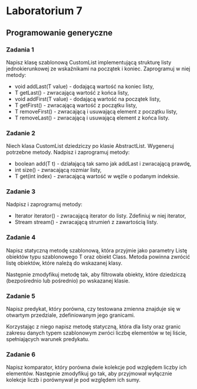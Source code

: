 # Laboratorium 7

## Programowanie generyczne

### Zadania 1

Napisz klasę szablonową CustomList implementującą strukturę listy jednokierunkowej ze wskaźnikami na początek i koniec. Zaprogramuj w niej metody:

- void addLast(T value) - dodającą wartość na koniec listy,
- T getLast() - zwracającą wartość z końca listy,
- void addFirst(T value) - dodającą wartość na początek listy,
- T getFirst() - zwracającą wartość z początku listy,
- T removeFirst() - zwracającą i usuwającą element z początku listy,
- T removeLast() - zwracającą i usuwającą element z końca listy.

### Zadanie 2

Niech klasa CustomList dziedziczy po klasie AbstractList. Wygeneruj potrzebne metody.  Nadpisz i zaprogramuj metody:

- boolean add(T t) - działającą tak samo jak addLast i zwracającą prawdę,
- int size() - zwracającą rozmiar listy,
- T get(int index) - zwracającą wartość w węźle o podanym indeksie.

### Zadanie 3

Nadpisz i zaprogramuj metody:

- Iterator<T> iterator() - zwracającą iterator do listy. Zdefiniuj w niej iterator,
- Stream<T> stream() - zwracającą strumień z zawartością listy.

### Zadanie 4

Napisz statyczną metodę szablonową, która przyjmie jako parametry Listę obiektów typu szablonowego T oraz obiekt Class. Metoda powinna zwrócić listę obiektów, które należą do wskazanej klasy.

Następnie zmodyfikuj metodę tak, aby filtrowała obiekty, które dziedziczą (bezpośrednio lub pośrednio) po wskazanej klasie.

### Zadanie 5

Napisz predykat, który porówna, czy testowana zmienna znajduje się w otwartym przedziale, zdefiniowanym jego granicami.

Korzystając z niego napisz metodę statyczną, która dla listy oraz granic zakresu danych typem szablonowym zwróci liczbę elementów w tej liście, spełniających warunek predykatu.

### Zadanie 6

Napisz komparator, który porówna dwie kolekcje pod względem liczby ich elementów. Następnie zmodyfikuj go tak, aby przyjmował wyłącznie kolekcje liczb i porównywał je pod względem ich sumy.

